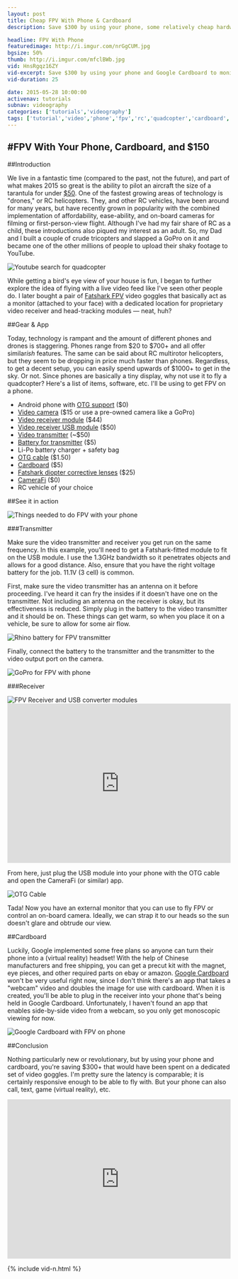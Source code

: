 ```yaml
---
layout: post
title: Cheap FPV With Phone & Cardboard
description: Save $300 by using your phone, some relatively cheap hardware, and Google Cardboard to monitor your FPV flights.

headline: FPV With Phone
featuredimage: http://i.imgur.com/nrGgCUM.jpg
bgsize: 50%
thumb: http://i.imgur.com/mfclBWb.jpg
vid: HnsRgqz16ZY
vid-excerpt: Save $300 by using your phone and Google Cardboard to monitor your FPV flights.
vid-duration: 25

date: 2015-05-28 10:00:00
activenav: tutorials
subnav: videography
categories: ['tutorials','videography']
tags: ['tutorial','video','phone','fpv','rc','quadcopter','cardboard','otg']
---
```

#FPV With Your Phone, Cardboard, and $150
---

##Introduction

We live in a fantastic time (compared to the past, not the future), and part of what makes 2015 so great is the ability to pilot an aircraft the size of a tarantula for under <a href="http://amzn.to/1Ayrh20" class="amazon">$50</a>. One of the fastest growing areas of technology is "drones," or RC helicopters. They, and other RC vehicles, have been around for many years, but have recently grown in popularity with the combined implementation of affordability, ease-ability, and on-board cameras for filming or first-person-view flight. Although I've had my fair share of RC as a child, these introductions also piqued my interest as an adult. So, my Dad and I built a couple of crude tricopters and slapped a GoPro on it and became one of the other millions of people to upload their shaky footage to YouTube.

<img src="http://i.imgur.com/PX8cBEk.jpg" alt="Youtube search for quadcopter">

While getting a bird's eye view of your house is fun, I began to further explore the idea of flying with a live video feed like I've seen other people do. I later bought a pair of <a href="http://amzn.to/1EavyU2" class="amazon">Fatshark FPV</a> video goggles that basically act as a monitor (attached to your face) with a dedicated location for proprietary video receiver and head-tracking modules — neat, huh?

##Gear & App

Today, technology is rampant and the amount of different phones and drones is staggering. Phones range from $20 to $700+ and all offer similar*ish* features. The same can be said about RC multirotor helicopters, but they seem to be dropping in price much faster than phones. Regardless, to get a decent setup, you can easily spend upwards of $1000+ to get in the sky. Or not. Since phones are basically a tiny display, why not use it to fly a quadcopter? Here's a list of items, software, etc. I'll be using to get FPV on a phone.

* Android phone with <a href="https://play.google.com/store/apps/details?id=com.homesoft.otgtroubshooter&hl=en">OTG support</a> ($0)
* <a href="http://www.hobbyking.com/hobbyking/store/__72581__Aomway_Mini_600TVL_FPV_Tuned_CMOS_Camera_with_Microphone_and_shielded_cable_NTSC_.html">Video camera</a> ($15 or use a pre-owned camera like a GoPro)
* <a href="http://laserbgc.com/index.php?route=product/product&path=67&product_id=75">Video receiver module</a> ($44)
* <a href="http://laserbgc.com/index.php?route=product/product&product_id=82">Video receiver USB module</a> ($50)
* <a href="http://www.readymaderc.com/store/index.php?main_page=product_info&products_id=1017">Video transmitter</a> (~$50)
* <a href="http://www.hobbyking.com/hobbyking/store/__7308__Rhino_610mAh_3S_11_1v_20C_Lipoly_Pack.html">Battery for transmitter</a> ($5)
* Li-Po battery charger + safety bag
* <a href="http://amzn.to/1HwM5El" class="amazon">OTG cable</a> ($1.50)
* <a href="http://amzn.to/1HwLYZl" class="amazon">Cardboard</a> ($5)
* <a href="http://amzn.to/1HwMgze" class="amazon">Fatshark diopter corrective lenses</a> ($25)
* <a href="https://play.google.com/store/apps/details?id=com.vaultmicro.camerafi&hl=en">CameraFi</a> ($0)
* RC vehicle of your choice

##See it in action

<img src="http://i.imgur.com/et3BG5o.jpg" alt="Things needed to do FPV with your phone">

###Transmitter

Make sure the video transmitter and receiver you get run on the same frequency. In this example, you'll need to get a Fatshark-fitted module to fit on the USB module. I use the 1.3GHz bandwidth so it penetrates objects and allows for a good distance. Also, ensure that you have the right voltage battery for the job. 11.1V (3 cell) is common.

First, make sure the video transmitter has an antenna on it before proceeding. I've heard it can fry the insides if it doesn't have one on the transmitter. Not including an antenna on the receiver is okay, but its effectiveness is reduced. Simply plug in the battery to the video transmitter and it should be on. These things can get warm, so when you place it on a vehicle, be sure to allow for some air flow.

<img src="http://i.imgur.com/YCx6qTB.jpg" alt="Rhino battery for FPV transmitter">

Finally, connect the battery to the transmitter and the transmitter to the video output port on the camera.

<img src="http://i.imgur.com/mTeMVMi.jpg" alt="GoPro for FPV with phone">

###Receiver

<img src="http://i.imgur.com/pVkuLDT.jpg" alt="FPV Receiver and USB converter modules">

<iframe class="imgur-embed" width="100%" height="360" frameborder="0" src="http://i.imgur.com/2SvN1os.gifv#embed"></iframe>

From here, just plug the USB module into your phone with the OTG cable and open the CameraFi (or similar) app.

<img src="http://i.imgur.com/09N6udO.jpg" alt="OTG Cable">

Tada! Now you have an external monitor that you can use to fly FPV or control an on-board camera. Ideally, we can strap it to our heads so the sun doesn't glare and obtrude our view.

##Cardboard

Luckily, Google implemented some free plans so anyone can turn their phone into a (virtual reality) headset! With the help of Chinese manufacturers and free shipping, you can get a precut kit with the magnet, eye pieces, and other required parts on ebay or amazon. <a href="http://www.google.com/get/cardboard">Google Cardboard</a> won't be very useful right now, since I don't think there's an app that takes a "webcam" video and doubles the image for use with cardboard. When it is created, you'll be able to plug in the receiver into your phone that's being held in Google Cardboard. Unfortunately, I haven't found an app that enables side-by-side video from a webcam, so you only get monoscopic viewing for now.

<img src="http://i.imgur.com/eFjjizt.jpg" alt="Google Cardboard with FPV on phone">

##Conclusion

Nothing particularly new or revolutionary, but by using your phone and cardboard, you're saving $300+ that would have been spent on a dedicated set of video goggles. I'm pretty sure the latency is comparable; it is certainly responsive enough to be able to fly with. But your phone can also call, text, game (virtual reality), etc.

<iframe class="imgur-embed" width="100%" height="360" frameborder="0" src="http://i.imgur.com/oXilp86.gifv#embed"></iframe>

{% include vid-n.html %}